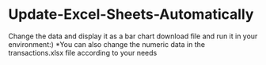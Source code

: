 # Update-Excel-Sheets-Automatically
Change the data and display it as a bar chart
download file and run it in your environment:)
*You can also change the numeric data in the transactions.xlsx file according to your needs
